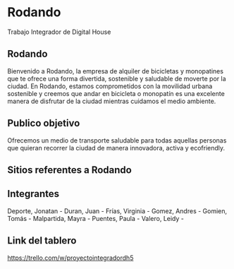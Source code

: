 # Rodando
Trabajo Integrador de Digital House 

## Rodando 
Bienvenido a Rodando, la empresa de alquiler de bicicletas y monopatines que te ofrece una forma divertida, sostenible y saludable de moverte por la ciudad. En Rodando, estamos comprometidos con la movilidad urbana sostenible y creemos que andar en bicicleta o monopatín es una excelente manera de disfrutar de la ciudad mientras cuidamos el medio ambiente.

## Publico objetivo
Ofrecemos un medio de transporte saludable para todas aquellas personas que quieran recorrer la ciudad de manera innovadora, activa y ecofriendly. 

## Sitios referentes a Rodando

## Integrantes
Deporte, Jonatan - 
Duran, Juan -
Frías, Virginia -
Gomez, Andres -
Gomien, Tomás -
Malpartida, Mayra -
Puentes, Paula - 
Valero, Leidy - 

## Link del tablero
https://trello.com/w/proyectointegradordh5


